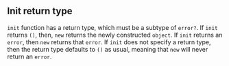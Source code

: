 ## Init return type

`init` function has a return type, which must be a subtype of `error?`. If `init` returns `()`, then, `new` returns the newly constructed `object`. If `init` returns an `error`, then `new` returns that `error`. If `init` does not specify a return type, then the return type defaults to `()` as usual, meaning that `new` will never return an `error`.